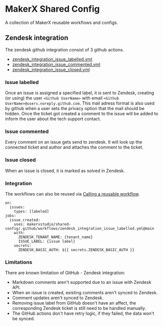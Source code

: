 # MakerX Shared Config
A collection of MakerX reusable workflows and configs.

## Zendesk integration
The zendesk github integration consist of 3 github actions.
- [zendesk_integration_issue_labelled.yml](.github/workflows/zendesk_integration_issue_labelled.yml)
- [zendesk_integration_issue_commented.yml](.github/workflows/zendesk_integration_issue_commented.yml)
- [zendesk_integration_issue_closed.yml](.github/workflows/zendesk_integration_issue_closed.yml)

### Issue labelled

Once an issue is assigned a specified label, it is sent to Zendesk,
creating (or using) the user `<Github UserName>` with email `<Github UserName>@users.noreply.github.com`.
This mail adress format is also used by github when a user sets the privacy option that the mail should be hidden.
Once the ticket got created a comment to the issue will be added to inform the user about the tech support contact.

### Issue commented

Every comment on an issue gets send to zendesk. It will look up the connected ticket and author and attaches the comment to the ticket.

### Issue closed

When an issue is closed, it is marked as solved in Zendesk.

### Integration
The workflows can also be reused via [Calling a reusable workflow](https://docs.github.com/en/actions/learn-github-actions/reusing-workflows#calling-a-reusable-workflow).

```
on:
  issues:
    types: [labeled]
jobs:
  issue_created:
    uses: makerxstudio/shared-config/.github/workflows/zendesk_integration_issue_labelled.yml@main
    with:
      ZENDESK_TENANT_NAME: {tenant_name}
      ISSUE_LABEL: {issue label}
    secrets:
      ZENDESK_BASIC_AUTH: ${{ secrets.ZENDESK_BASIC_AUTH }}
```

### Limitations
There are known limitation of GitHub - Zendesk integration:
- Markdown comments aren't supported due to an issue with Zendesk API.
- When an issue is created, existing comments aren't synced to Zendesk.
- Comment updates aren't synced to Zendesk.
- Removing issue label from GitHub doesn't have an affect, the corresponding Zendesk ticket is still need to be handled manually.
- The GitHub actions don't have retry logic, if they failed, the data won't be synced.